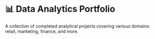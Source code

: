 # 📊 Data Analytics Portfolio

A collection of completed analytical projects covering various domains: retail, marketing, finance, and more.

